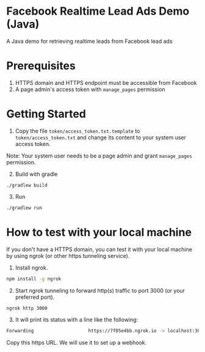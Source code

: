 Facebook Realtime Lead Ads Demo (Java)
=========================================
A Java demo for retrieving realtime leads from Facebook lead ads

Prerequisites
=============
1. HTTPS domain and HTTPS endpoint must be accessible from Facebook
2. A page admin's access token with `manage_pages` permission

Getting Started
===============
1. Copy the file `token/access_token.txt.template` to `token/access_token.txt` and change its content to your system user access token. 

Note: Your system user needs to be a page admin and grant `manage_pages` permission.

2. Build with gradle
```base
./gradlew build
````

3. Run
```bash
./gradlew run
``` 

How to test with your local machine
===================================
If you don't have a HTTPS domain, you can test it with your local machine by using ngrok (or other https tunneling service).

1. Install ngrok.
```bash
npm install -g ngrok
```
2. Start ngrok tunneling to forward http(s) traffic to port 3000 (or your preferred port).
```bash
ngrok http 3000
```

3. It will print its status with a line like the following:
```bash
Forwarding                    https://7f05e4bb.ngrok.io -> localhost:3000
```
Copy this https URL. We will use it to set up a webhook.

